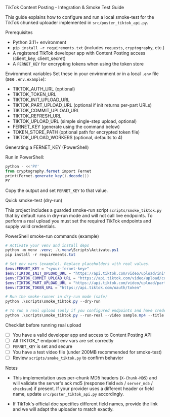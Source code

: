 TikTok Content Posting - Integration & Smoke Test Guide

This guide explains how to configure and run a local smoke-test for the TikTok
chunked uploader implemented in `src/poster_tiktok_api.py`.

Prerequisites
- Python 3.11+ environment
- `pip install -r requirements.txt` (includes `requests`, `cryptography`, etc.)
- A registered TikTok developer app with Content Posting access (client_key, client_secret)
- A `FERNET_KEY` for encrypting tokens when using the token store

Environment variables
Set these in your environment or in a local `.env` file (see `.env.example`):

- TIKTOK_AUTH_URL (optional)
- TIKTOK_TOKEN_URL
- TIKTOK_INIT_UPLOAD_URL
- TIKTOK_PART_UPLOAD_URL (optional if init returns per-part URLs)
- TIKTOK_COMMIT_UPLOAD_URL
- TIKTOK_REFRESH_URL
- TIKTOK_UPLOAD_URL (simple single-step upload, optional)
- FERNET_KEY (generate using the command below)
- TOKEN_STORE_PATH (optional path for encrypted token file)
- TIKTOK_UPLOAD_WORKERS (optional, defaults to 4)

Generating a FERNET_KEY (PowerShell)

Run in PowerShell:

```powershell
python - <<'PY'
from cryptography.fernet import Fernet
print(Fernet.generate_key().decode())
PY
```

Copy the output and set `FERNET_KEY` to that value.

Quick smoke-test (dry-run)

This project includes a guarded smoke-run script `scripts/smoke_tiktok.py` that
by default runs in dry-run mode and will not call live endpoints. To perform a
real upload you must set the required TikTok endpoints and supply valid
credentials.

PowerShell smoke-run commands (example)

```powershell
# Activate your venv and install deps
python -m venv .venv; .\.venv\Scripts\Activate.ps1
pip install -r requirements.txt

# Set env vars (example). Replace placeholders with real values.
$env:FERNET_KEY = "<your-fernet-key>"
$env:TIKTOK_INIT_UPLOAD_URL = "https://api.tiktok.com/video/upload/init"
$env:TIKTOK_COMMIT_UPLOAD_URL = "https://api.tiktok.com/video/upload/commit"
$env:TIKTOK_PART_UPLOAD_URL = "https://api.tiktok.com/video/upload/part"
$env:TIKTOK_TOKEN_URL = "https://api.tiktok.com/oauth/token"

# Run the smoke-runner in dry-run mode (safe)
python .\scripts\smoke_tiktok.py --dry-run

# To run a real upload (only if you configured endpoints and have credentials):
python .\scripts\smoke_tiktok.py --run-real --video sample.mp4 --title "Test Upload"
```

Checklist before running real upload
- [ ] You have a valid developer app and access to Content Posting API
- [ ] All TIKTOK_* endpoint env vars are set correctly
- [ ] `FERNET_KEY` is set and secure
- [ ] You have a test video file (under 200MB recommended for smoke-test)
- [ ] Review `scripts/smoke_tiktok.py` to confirm behavior

Notes
- This implementation uses per-chunk MD5 headers (`X-Chunk-MD5`) and will
  validate the server's ack md5 (response field `md5` / `server_md5` / `checksum`) if
  present. If your provider uses a different header or field name, update
  `src/poster_tiktok_api.py` accordingly.

- If TikTok's official doc specifies different field names, provide the link
  and we will adapt the uploader to match exactly.
